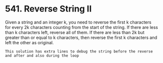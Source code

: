# 541. Reverse String II

Given a string and an integer k, you need to reverse the first k characters for every 2k characters counting from the start of the string. 
If there are less than k characters left, reverse all of them. 
If there are less than 2k but greater than or equal to k characters, then reverse the first k characters and left the other as original.

```
This solution has extra lines to debug the string before the reverse and after and also during the loop
```
